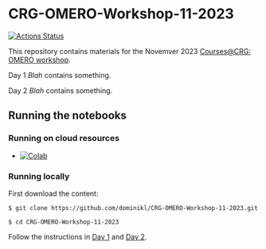 # CRG-OMERO-Workshop-11-2023
[![Actions Status](https://github.com/dominikl/CRG-OMERO-Workshop-11-2023/workflows/build/badge.svg)](https://github.com/dominikl/CRG-OMERO-Workshop-11-2023/actions)

This repository contains materials for the Novemver 2023 [Courses@CRG: OMERO workshop](https://www.crg.eu/en/event/coursescrg-omero-workshop).

Day 1 *Blah* contains something.

Day 2 *Blah* contains something.


## Running the notebooks

### Running on cloud resources

* [![Colab](https://colab.research.google.com/assets/colab-badge.svg)](https://colab.research.google.com/github/dominikl/CRG-OMERO-Workshop-11-2023/)


### Running locally

First download the content:

    $ git clone https://github.com/dominikl/CRG-OMERO-Workshop-11-2023.git
    
    $ cd CRG-OMERO-Workshop-11-2023

Follow the instructions in [Day 1](Day_1/setup.md) and [Day 2](Day_2/setup.md).
